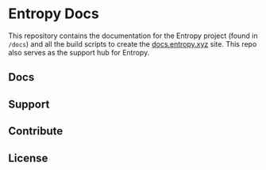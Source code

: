 # Entropy Docs

This repository contains the documentation for the Entropy project (found in `/docs`) and all the build scripts to create the [docs.entropy.xyz](https://docs.entropy.xyz) site. This repo also serves as the support hub for Entropy.

## Docs

## Support

## Contribute

## License
